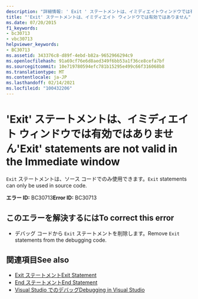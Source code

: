 ```yaml
---
description: "詳細情報: ' Exit ' ステートメントは、イミディエイトウィンドウでは有効ではありません"
title: "'Exit' ステートメントは、イミディエイト ウィンドウでは有効ではありません"
ms.date: 07/20/2015
f1_keywords:
- bc30713
- vbc30713
helpviewer_keywords:
- BC30713
ms.assetid: 343376c8-d89f-4ebd-b82a-9652966294c9
ms.openlocfilehash: 91a69cf76e6d8aed349f6bb53a1f36ce8cefa7bf
ms.sourcegitcommit: 10e719780594efc781b15295e499c66f316068b8
ms.translationtype: MT
ms.contentlocale: ja-JP
ms.lasthandoff: 02/14/2021
ms.locfileid: "100432206"
---
```

# <a name="exit-statements-are-not-valid-in-the-immediate-window"></a><span data-ttu-id="fec0b-103">'Exit' ステートメントは、イミディエイト ウィンドウでは有効ではありません</span><span class="sxs-lookup"><span data-stu-id="fec0b-103">'Exit' statements are not valid in the Immediate window</span></span>

<span data-ttu-id="fec0b-104">`Exit` ステートメントは、ソース コードでのみ使用できます。</span><span class="sxs-lookup"><span data-stu-id="fec0b-104">`Exit` statements can only be used in source code.</span></span>  
  
 <span data-ttu-id="fec0b-105">**エラー ID:** BC30713</span><span class="sxs-lookup"><span data-stu-id="fec0b-105">**Error ID:** BC30713</span></span>  
  
## <a name="to-correct-this-error"></a><span data-ttu-id="fec0b-106">このエラーを解決するには</span><span class="sxs-lookup"><span data-stu-id="fec0b-106">To correct this error</span></span>  
  
- <span data-ttu-id="fec0b-107">デバッグ コードから `Exit` ステートメントを削除します。</span><span class="sxs-lookup"><span data-stu-id="fec0b-107">Remove `Exit` statements from the debugging code.</span></span>  
  
## <a name="see-also"></a><span data-ttu-id="fec0b-108">関連項目</span><span class="sxs-lookup"><span data-stu-id="fec0b-108">See also</span></span>

- [<span data-ttu-id="fec0b-109">Exit ステートメント</span><span class="sxs-lookup"><span data-stu-id="fec0b-109">Exit Statement</span></span>](../language-reference/statements/exit-statement.md)
- [<span data-ttu-id="fec0b-110">End ステートメント</span><span class="sxs-lookup"><span data-stu-id="fec0b-110">End Statement</span></span>](../language-reference/statements/end-statement.md)
- [<span data-ttu-id="fec0b-111">Visual Studio でのデバッグ</span><span class="sxs-lookup"><span data-stu-id="fec0b-111">Debugging in Visual Studio</span></span>](/visualstudio/debugger/debugger-feature-tour)
